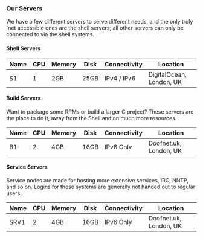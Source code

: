 ### Our Servers

We have a few different servers to serve different needs, and the only truly 'net accessible ones are the shell servers; all other servers can only be connected to via the shell systems.

#### Shell Servers

Name | CPU | Memory | Disk | Connectivity | Location    |
-----|-----|--------|------|--------------|-------------|
S1   | 1   | 2GB    | 25GB | IPv4 / IPv6  | DigitalOcean, London, UK |

#### Build Servers

Want to package some RPMs or build a larger C project? These servers are the place to do it, away from the Shell and on much more resources.

Name | CPU | Memory | Disk | Connectivity | Location    |
-----|-----|--------|------|--------------|-------------|
B1   | 2   | 4GB    | 16GB | IPv6 Only    | Doofnet.uk, London, UK |

#### Service Servers

Service nodes are made for hosting more extensive services, IRC, NNTP, and so on. Logins for these systems are generally not handed out to regular users.

Name | CPU | Memory | Disk | Connectivity | Location    |
-----|-----|--------|------|--------------|-------------|
SRV1 | 2   | 4GB    | 16GB | IPv6 Only    | Doofnet.uk, London, UK |
